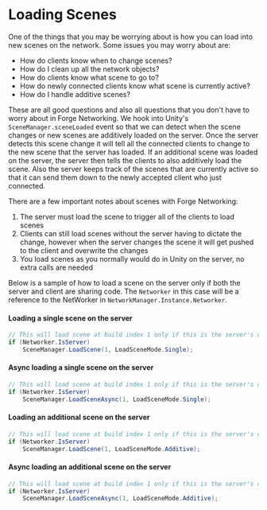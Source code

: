# Loading Scenes
One of the things that you may be worrying about is how you can load into new scenes on the network. Some issues you may worry about are:

- How do clients know when to change scenes?
- How do I clean up all the network objects?
- How do clients know what scene to go to?
- How do newly connected clients know what scene is currently active?
- How do I handle additive scenes?

These are all good questions and also all questions that you don't have to worry about in Forge Networking. We hook into Unity's `SceneManager.sceneLoaded` event so that we can detect when the scene changes or new scenes are additively loaded on the server. Once the server detects this scene change it will tell all the connected clients to change to the new scene that the server has loaded. If an additional scene was loaded on the server, the server then tells the clients to also additively load the scene. Also the server keeps track of the scenes that are currently active so that it can send them down to the newly accepted client who just connected.

There are a few important notes about scenes with Forge Networking:

1. The server must load the scene to trigger all of the clients to load scenes
2. Clients can still load scenes without the server having to dictate the change, however when the server changes the scene it will get pushed to the client and overwrite the changes
3. You load scenes as you normally would do in Unity on the server, no extra calls are needed

Below is a sample of how to load a scene on the server only if both the server and client are sharing code. The `Networker` in this case will be a reference to the NetWorker in `NetworkManager.Instance.Networker`.

#### Loading a single scene on the server
```csharp
// This will load scene at build index 1 only if this is the server's code
if (Networker.IsServer)
	SceneManager.LoadScene(1, LoadSceneMode.Single);
```

#### Async loading a single scene on the server
```csharp
// This will load scene at build index 1 only if this is the server's code
if (Networker.IsServer)
	SceneManager.LoadSceneAsync(1, LoadSceneMode.Single);
```

#### Loading an additional scene on the server
```csharp
// This will load scene at build index 1 only if this is the server's code
if (Networker.IsServer)
	SceneManager.LoadScene(1, LoadSceneMode.Additive);
```

#### Async loading an additional scene on the server
```csharp
// This will load scene at build index 1 only if this is the server's code
if (Networker.IsServer)
	SceneManager.LoadSceneAsync(1, LoadSceneMode.Additive);
```
